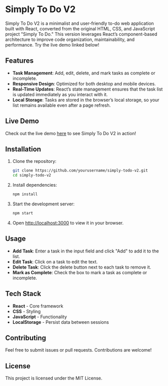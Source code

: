 # Simply To Do V2

Simply To Do V2 is a minimalist and user-friendly to-do web application built with React, converted from the original HTML, CSS, and JavaScript project "Simply To Do." This version leverages React’s component-based architecture to improve code organization, maintainability, and performance. Try the live demo linked below!

## Features

- **Task Management**: Add, edit, delete, and mark tasks as complete or incomplete.
- **Responsive Design**: Optimized for both desktop and mobile devices.
- **Real-Time Updates**: React’s state management ensures that the task list is updated immediately as you interact with it.
- **Local Storage**: Tasks are stored in the browser’s local storage, so your list remains available even after a page refresh.
  
## Live Demo

Check out the live demo [here](https://anugraheeth.github.io/Simply-To-Do-V2/) to see Simply To Do V2 in action!

## Installation

1. Clone the repository:

   ```bash
   git clone https://github.com/yourusername/simply-todo-v2.git
   cd simply-todo-v2
   ```

2. Install dependencies:

   ```bash
   npm install
   ```

3. Start the development server:

   ```bash
   npm start
   ```

4. Open [http://localhost:3000](http://localhost:3000) to view it in your browser.

## Usage

- **Add Task**: Enter a task in the input field and click "Add" to add it to the list.
- **Edit Task**: Click on a task to edit the text.
- **Delete Task**: Click the delete button next to each task to remove it.
- **Mark as Complete**: Check the box to mark a task as complete or incomplete.

## Tech Stack

- **React** - Core framework
- **CSS** - Styling
- **JavaScript** - Functionality
- **LocalStorage** - Persist data between sessions

## Contributing

Feel free to submit issues or pull requests. Contributions are welcome!

## License

This project is licensed under the MIT License.

